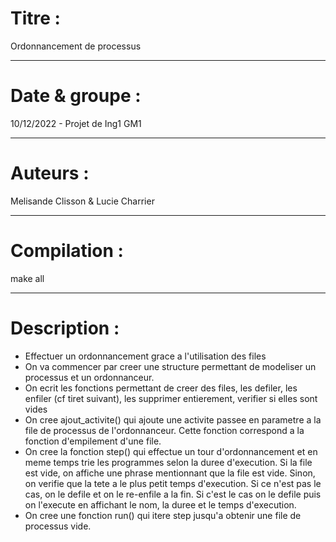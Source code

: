 # Titre : 
Ordonnancement de processus
***

# Date & groupe : 
10/12/2022 - Projet de Ing1 GM1 
***

# Auteurs : 
Melisande Clisson & Lucie Charrier
***

# Compilation : 
make all
***

# Description : 

* Effectuer un ordonnancement grace a l'utilisation des files
* On va commencer par creer une structure permettant de modeliser un processus et un ordonnanceur.
* On ecrit les fonctions permettant de creer des files, les defiler, les enfiler (cf tiret suivant), les supprimer entierement, verifier si elles sont vides
* On cree ajout_activite() qui ajoute une activite passee en parametre a la file de processus de l'ordonnanceur. Cette fonction correspond a la fonction d'empilement d'une file.
* On cree la fonction step() qui effectue un tour d'ordonnancement et en meme temps trie les programmes selon la duree d'execution. Si la file est vide, on affiche une phrase mentionnant que la file est vide. Sinon, on verifie que la tete a le plus petit temps d'execution. Si ce n'est pas le cas, on le defile et on le re-enfile a la fin. Si c'est le cas on le defile puis on l'execute en affichant le nom, la duree et le temps d'execution.
* On cree une fonction run() qui itere step jusqu'a obtenir une file de processus vide. 
